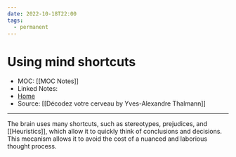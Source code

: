 ```yaml
---
date: 2022-10-18T22:00
tags:
  - permanent
---
```

# Using mind shortcuts
- MOC: [[MOC Notes]]
- Linked Notes: 
- [Home](https://misudashi.ga/)
- Source: [[Décodez votre cerveau by Yves-Alexandre Thalmann]]
----------
The brain uses many shortcuts, such as stereotypes, prejudices, and [[Heuristics]], which allow it to quickly think of conclusions and decisions. This mecanism allows it to avoid the cost of a nuanced and laborious thought process.